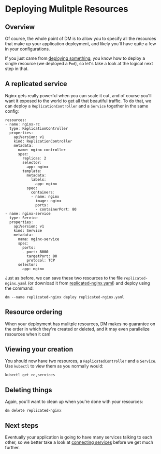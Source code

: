 # Deploying Mulitple Resources

## Overview

Of course, the whole point of DM is to allow you to specify all the resources
that make up your application deployment, and likely you'll have quite a few
in your configurations.

If you just came from [deploying something](deploy-something.md), you know how
to deploy a single resource (we deployed a `Pod`), so let's take a look at the
logical next step in that.

## A replicated service

Nginx gets really powerful when you can scale it out, and of course you'll want
it exposed to the world to get all that beautiful traffic. To do that, we can
deploy a `ReplicationController` and a `Service` together in the same config:

```
resources:
- name: nginx-rc
  type: ReplicationController
  properties:
    apiVersion: v1
    kind: ReplicationController
    metadata:
      name: nginx-controller
      spec:
        replicas: 2
        selector:
          app: nginx
        template:
          metadata:
            labels:
              app: nginx
          spec:
            containers:
            - name: nginx
              image: nginx
              ports:
              - containerPort: 80
- name: nginx-service
  type: Service
  properties:
    apiVersion: v1
    kind: Service
    metadata:
      name: nginx-service
      spec:
        ports:
        - port: 8000
          targetPort: 80
          protocol: TCP
      selector:
        app: nginx
```

Just as before, we can save these two resources to the file
`replicated-nginx.yaml` (or download it from
[replicated-nginx.yaml](https://github.com/kubernetes/deployment-manager/blob/master/examples/user-guide/nginx/replicated-nginx.yaml))
and deploy using the command:

```
dm --name replicated-nginx deploy replicated-nginx.yaml
```

## Resource ordering

When your deployment has mulitple resources, DM makes no guarantee on the order
in which they're created or deleted, and it may even parallelize resources when
it can!

## Viewing your creation

You should now have two resources, a `ReplicatedController` and a `Service`.
Use `kubectl` to view them as you normally would:

```
kubectl get rc,services
```

## Deleting things

Again, you'll want to clean up when you're done with your resources:

```
dm delete replicated-nginx
```

## Next steps

Eventually your application is going to have many services talking to each
other, so we better take a look at [connecting services](connecting-services.md)
before we get much further.

